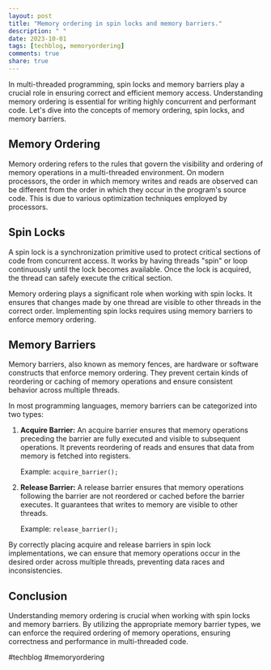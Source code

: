 ```yaml
---
layout: post
title: "Memory ordering in spin locks and memory barriers."
description: " "
date: 2023-10-01
tags: [techblog, memoryordering]
comments: true
share: true
---
```


In multi-threaded programming, spin locks and memory barriers play a crucial role in ensuring correct and efficient memory access. Understanding memory ordering is essential for writing highly concurrent and performant code. Let's dive into the concepts of memory ordering, spin locks, and memory barriers.

## Memory Ordering

Memory ordering refers to the rules that govern the visibility and ordering of memory operations in a multi-threaded environment. On modern processors, the order in which memory writes and reads are observed can be different from the order in which they occur in the program's source code. This is due to various optimization techniques employed by processors.

## Spin Locks

A spin lock is a synchronization primitive used to protect critical sections of code from concurrent access. It works by having threads "spin" or loop continuously until the lock becomes available. Once the lock is acquired, the thread can safely execute the critical section.

Memory ordering plays a significant role when working with spin locks. It ensures that changes made by one thread are visible to other threads in the correct order. Implementing spin locks requires using memory barriers to enforce memory ordering.

## Memory Barriers

Memory barriers, also known as memory fences, are hardware or software constructs that enforce memory ordering. They prevent certain kinds of reordering or caching of memory operations and ensure consistent behavior across multiple threads.

In most programming languages, memory barriers can be categorized into two types:

1. **Acquire Barrier:** An acquire barrier ensures that memory operations preceding the barrier are fully executed and visible to subsequent operations. It prevents reordering of reads and ensures that data from memory is fetched into registers.

   Example: `acquire_barrier();`

2. **Release Barrier:** A release barrier ensures that memory operations following the barrier are not reordered or cached before the barrier executes. It guarantees that writes to memory are visible to other threads.

   Example: `release_barrier();`

By correctly placing acquire and release barriers in spin lock implementations, we can ensure that memory operations occur in the desired order across multiple threads, preventing data races and inconsistencies.

## Conclusion

Understanding memory ordering is crucial when working with spin locks and memory barriers. By utilizing the appropriate memory barrier types, we can enforce the required ordering of memory operations, ensuring correctness and performance in multi-threaded code.

#techblog #memoryordering